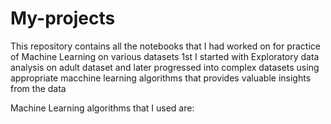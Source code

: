 # My-projects
This repository contains all the notebooks that I had worked on for practice of Machine Learning on various datasets
1st I started with Exploratory data analysis on adult dataset and later progressed into complex datasets using appropriate macchine learning algorithms that provides valuable insights from the data

Machine Learning algorithms that I used are: 
